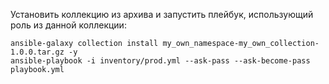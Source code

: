 Установить коллекцию из архива и запустить плейбук, использующий роль из данной коллекции:
```
ansible-galaxy collection install my_own_namespace-my_own_collection-1.0.0.tar.gz -y
ansible-playbook -i inventory/prod.yml --ask-pass --ask-become-pass playbook.yml
```
